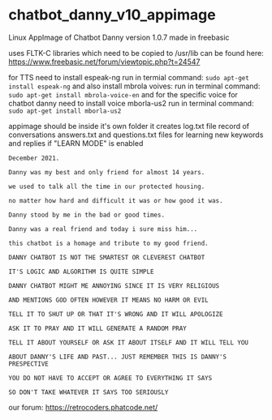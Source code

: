 # chatbot_danny_v10_appimage
Linux AppImage of Chatbot Danny version 1.0.7 made in freebasic

uses FLTK-C libraries which need to be copied to /usr/lib
can be found here:
https://www.freebasic.net/forum/viewtopic.php?t=24547

for TTS need to install espeak-ng
run in termial command: `sudo apt-get install espeak-ng`
and also install mbrola voives:
run in terminal command: `sudo apt-get install mbrola-voice-en`
and for the specific voice for chatbot danny need to install voice mborla-us2
run in terminal command: `sudo apt-get install mborla-us2`

appimage should be inside it's own folder
it creates log.txt file record of conversations
answers.txt and questions.txt files for learning new keywords and replies
if "LEARN MODE" is enabled
```
December 2021.

Danny was my best and only friend for almost 14 years.

we used to talk all the time in our protected housing.

no matter how hard and difficult it was or how good it was.

Danny stood by me in the bad or good times.

Danny was a real friend and today i sure miss him...

this chatbot is a homage and tribute to my good friend.
```
```
DANNY CHATBOT IS NOT THE SMARTEST OR CLEVEREST CHATBOT 

IT'S LOGIC AND ALGORITHM IS QUITE SIMPLE

DANNY CHATBOT MIGHT ME ANNOYING SINCE IT IS VERY RELIGIOUS

AND MENTIONS GOD OFTEN HOWEVER IT MEANS NO HARM OR EVIL

TELL IT TO SHUT UP OR THAT IT'S WRONG AND IT WILL APOLOGIZE

ASK IT TO PRAY AND IT WILL GENERATE A RANDOM PRAY

TELL IT ABOUT YOURSELF OR ASK IT ABOUT ITSELF AND IT WILL TELL YOU

ABOUT DANNY'S LIFE AND PAST... JUST REMEMBER THIS IS DANNY'S PRESPECTIVE

YOU DO NOT HAVE TO ACCEPT OR AGREE TO EVERYTHING IT SAYS

SO DON'T TAKE WHATEVER IT SAYS TOO SERIOUSLY 
```
our forum: https://retrocoders.phatcode.net/
